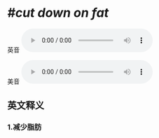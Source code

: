 # ***\#cut down on fat*** 
英音
<audio src="./media/cut down on fat1_AAC.aac" controls="controls"></audio>

美音
<audio src="./media/cut down on fat2_AAC.aac" controls="controls"></audio>



  

英文释义
---
### 1.**减少脂肪**  


